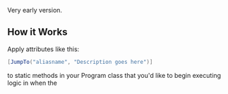 Very early version. 

## How it Works
Apply attributes like this:

```C# 
[JumpTo("aliasname", "Description goes here")]
````

to static methods in your Program class that you'd like to begin executing logic in when the  
